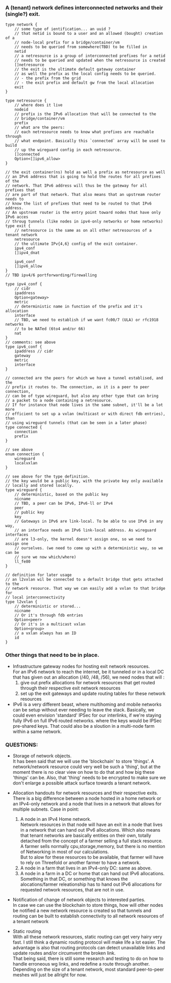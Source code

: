 
### A (tenant) network defines interconnected networks and their (single?) exit.

```
type network {
    // some type of ientification... an uuid ?
    // that netid is bound to a user and an allowed (bought) creation of a
    // node-local prefix for a bridge/container/vm
    // needs to be queried from somewhere(TBD) to be filled in
    netid
    // a netresource is a group of interconnected prefixes for a netid
    // needs to be queried and updated when the netresource is created
    []netresource 
    // the exit is the ultimate default gateway container
    // as well the prefix as the local config needs to be queried. 
    // - the prefix from the grid
    // - the exit prefix and default gw from the local allocation
    exit
}

type netresource {
    // where does it live
    nodeid
    // prefix is the IPv6 allocation that will be connected to the 
    // bridge/container/vm
    prefix
    // what are the peers:
    // each netresource needs to know what prefixes are reachable through
    // what endpoint. Basically this `connected` array will be used to build 
    // up the wireguard config in each netresource.
    []connected
    Option<[]ipv6_allow>
}

// the exit container(ns) hold as well a prefix as netresource as well
// an IPv6 address that is going to hold the routes for all prefixes of the
// network. That IPv6 address will thus be the gateway for all prefixes that
// are part of that network. That also means that an upstream router needs to
// know the list of prefixes that need to be routed to that IPv6 address.
// An upstream router is the entry point toward nodes that have only IPv6 acces
// throug tunnels (like nodes in ipv4-only networks or home networks)
type exit {
    // netresource is the same as on all other netresources of a tenant network
    netresource
    // the ultimate IPv{4,6} config of the exit container.
    ipv4_conf
    []ipv4_dnat

    ipv6_conf
    []ipv6_allow
}
// TBD ipv4/6 portforwarding/firewalling

type ipv4_conf {
    // cidr
    ipaddress 
    Option<gateway>
    metric
    // deterministic name in function of the prefix and it's allocation
    interface
    // TBD, we need to establish if we want fc00/7 (ULA) or rfc1918 networks 
    // to be NATed (6to4 and/or 66)
    nat
}
// comments: see above
type ipv6_conf {
    ipaddress // cidr
    gateway
    metric
    interface
}

// connected are the peers for which we have a tunnel establised, and the
// prefix it routes to. The connection, as it is a peer to peer connection,
// can be of type wireguard, but also any other type that can bring
// a packet to a node containing a netresource.
// If for instance that node lives in the same subnet, it'll be a lot more
// efficient to set up a vxlan (multicast or with direct fdb entries), than
// using wireguard tunnels (that can be seen in a later phase)
type connected {
    connection
    prefix
}

// see above
enum connection {
    wireguard
    localvxlan
}

// see above for the type definition.
// the key would be a public key, with the private key only available
// locally and stored locally. 
type wireguard {
    // deterministic, based on the public key
    nicname
    // TBD, a peer can be IPv6, IPv6-ll or IPv4
    peer
    // public key
    key
    // Gateways in IPv6 are link-local. To be able to use IPv6 in any way,
    // an interface needs an IPv6 link-local address. As wireguard interfaces 
    // are l3-only, the kernel doesn't assign one, so we need to assign one
    // ourselves. (we need to come up with a deterministic way, so we can be
    // sure we now which/where)
    ll_fe80
}

// definition for later usage
// an l2vxlan wil be connected to a default bridge that gets attached to the
// network resource. That way we can easily add a vxlan to that bridge for 
// local interconnectivity
type l2vxlan {
    // deterministic or stored... 
    nicname
    // Or it's through fdb entries 
    Option<peer>
    // Or it's in a multicast vxlan
    Option<group>
    // a vxlan always has an ID
    id
}

```

### Other things that need to be in place.

  - Infrastructure gateway nodes for hosting exit network resources.  
  For an IPv6 network to reach the internet, be it tunneled or in a local DC that has given out an allocation (/40, /48, /56), we need nodes that will :
    1. give out prefix allocations for network resources that get routed through their respective exit network resources
    1. set up the exit gateways and update routing tables for these network resources
  - IPv6 is a very different beast, where multihoming and mobile networks can be setup without ever needing to leave the stack. Basically, we could even envision 'standard' IPSec for our interlinks, if we're staying fully IPv6 on full IPv6 routed networks. where the keys would be IPSec pre-shared keys. That could also be a sloution in a multi-node farm within a same network.

### QUESTIONS:

  - Storage of network objects.  
  It has been said that we will use the 'blockchain' to store 'things'. A network/network resource could very well be such a 'thing', but at the moment there is no clear view on how to do that and how big these 'things' can be. Also, that 'thing' needs to be encrypted to make sure we don't enlarge a possible attack surface towards a tenant network. 
  
  - Allocation handouts for network resources and their respective exits.  
  There is a big difference between a node hosted in a home network or an IPv4-only network and a node that lives in a network that allows for multiple subnets. Case in point:  
    1. A node in an IPv4 Home network.  
    Network resources in that node will have an exit in a node that lives in a network that can hand out IPv6 allocations. Which also means that tenant networks are basically entities on their own, totally detached from the concept of a farmer selling a full stack resource. A farmer sells normally cpu,storage,memory, but there is no mention of Networking in most of our calculations.  
    But to alow for these resources to be available, that farmer will have to rely on Threefold or another farmer to have a network.
    1. A node in a farm that lives in an IPv4-only DC: same as above.
    1. A node in a farm in a DC or home that can hand out IPv6 allocations.  
    Something in that DC, or something that knows the alocations/farmer releationship has to hand out IPv6 allocations for requested network resources, that are not in use.
 
  - Notification of change of network objects to interested parties.  
  In case we can use the blockchain to store things, how will other nodes be notified a new network resource is created so that tunnels and routing can be built to establish connectivity to all network resources of a tenant network

  - Static routing  
  With all these network resources, static routing can get very hairy very fast. I still think a dynamic routing protocol will make life a lot easier. The advantage is also that routing protocols can detect unavailable links and update routes and/or circumvent the broken link.   
  That being said, there is still some research and testing to do on how to handle erroneous wg links, and redefine a route through another. Depending on the size of a tenant network, most standard peer-to-peer meshes will just be allright for now.
